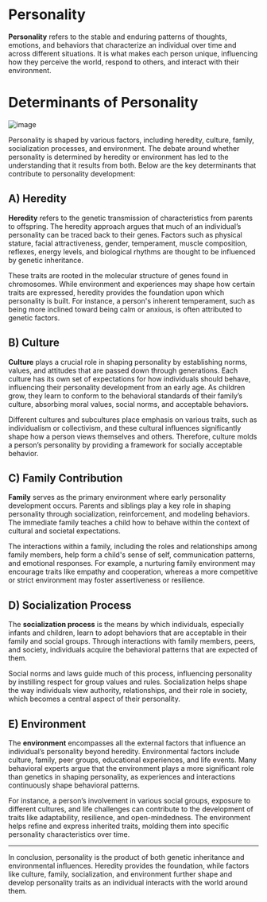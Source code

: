 # Personality

**Personality** refers to the stable and enduring patterns of thoughts, emotions, and behaviors that characterize an individual over time and across different situations. It is what makes each person unique, influencing how they perceive the world, respond to others, and interact with their environment.

# Determinants of Personality

![image](https://github.com/user-attachments/assets/f3a4048b-9577-4f69-9256-8c41ad2a14a6)

Personality is shaped by various factors, including heredity, culture, family, socialization processes, and environment. The debate around whether personality is determined by heredity or environment has led to the understanding that it results from both. Below are the key determinants that contribute to personality development:

## A) Heredity

**Heredity** refers to the genetic transmission of characteristics from parents to offspring. The heredity approach argues that much of an individual’s personality can be traced back to their genes. Factors such as physical stature, facial attractiveness, gender, temperament, muscle composition, reflexes, energy levels, and biological rhythms are thought to be influenced by genetic inheritance. 

These traits are rooted in the molecular structure of genes found in chromosomes. While environment and experiences may shape how certain traits are expressed, heredity provides the foundation upon which personality is built. For instance, a person's inherent temperament, such as being more inclined toward being calm or anxious, is often attributed to genetic factors.

## B) Culture

**Culture** plays a crucial role in shaping personality by establishing norms, values, and attitudes that are passed down through generations. Each culture has its own set of expectations for how individuals should behave, influencing their personality development from an early age. As children grow, they learn to conform to the behavioral standards of their family’s culture, absorbing moral values, social norms, and acceptable behaviors.

Different cultures and subcultures place emphasis on various traits, such as individualism or collectivism, and these cultural influences significantly shape how a person views themselves and others. Therefore, culture molds a person’s personality by providing a framework for socially acceptable behavior.

## C) Family Contribution

**Family** serves as the primary environment where early personality development occurs. Parents and siblings play a key role in shaping personality through socialization, reinforcement, and modeling behaviors. The immediate family teaches a child how to behave within the context of cultural and societal expectations.

The interactions within a family, including the roles and relationships among family members, help form a child's sense of self, communication patterns, and emotional responses. For example, a nurturing family environment may encourage traits like empathy and cooperation, whereas a more competitive or strict environment may foster assertiveness or resilience.

## D) Socialization Process

The **socialization process** is the means by which individuals, especially infants and children, learn to adopt behaviors that are acceptable in their family and social groups. Through interactions with family members, peers, and society, individuals acquire the behavioral patterns that are expected of them.

Social norms and laws guide much of this process, influencing personality by instilling respect for group values and rules. Socialization helps shape the way individuals view authority, relationships, and their role in society, which becomes a central aspect of their personality.

## E) Environment

The **environment** encompasses all the external factors that influence an individual’s personality beyond heredity. Environmental factors include culture, family, peer groups, educational experiences, and life events. Many behavioral experts argue that the environment plays a more significant role than genetics in shaping personality, as experiences and interactions continuously shape behavioral patterns.

For instance, a person’s involvement in various social groups, exposure to different cultures, and life challenges can contribute to the development of traits like adaptability, resilience, and open-mindedness. The environment helps refine and express inherited traits, molding them into specific personality characteristics over time.

---

In conclusion, personality is the product of both genetic inheritance and environmental influences. Heredity provides the foundation, while factors like culture, family, socialization, and environment further shape and develop personality traits as an individual interacts with the world around them.



